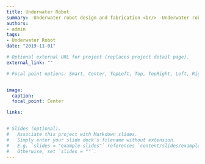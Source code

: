 ```yaml
---
title: Underwater Robot
summary: -Underwater robot design and fabrication <br/> -Underwater robot motion control <br/> -Underwater robot autonomous environmental perception <br/>  -Underwater robot system modeling and coordinated control
authors:
- admin
tags:
- Underwater Robot
date: "2019-11-01"

# Optional external URL for project (replaces project detail page).
external_link: ""

# Focal point options: Smart, Center, TopLeft, Top, TopRight, Left, Right, BottomLeft, Bottom, BottomRight


image:
  caption: 
  focal_point: Center

links:


# Slides (optional).
#   Associate this project with Markdown slides.
#   Simply enter your slide deck's filename without extension.
#   E.g. `slides = "example-slides"` references `content/slides/example-slides.md`.
#   Otherwise, set `slides = ""`.
---
```


